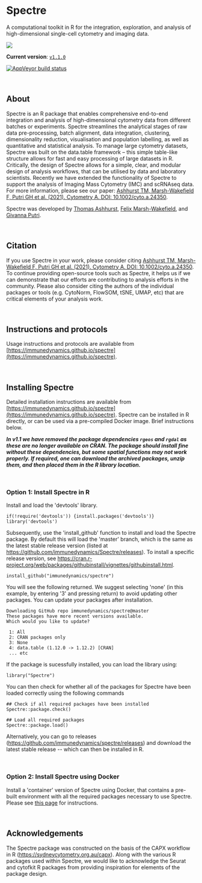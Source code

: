 # Spectre

A computational toolkit in R for the integration, exploration, and analysis of high-dimensional single-cell cytometry and imaging data.

<img src="https://raw.githubusercontent.com/tomashhurst/tomashhurst.github.io/master/images/Spectre.png">

**Current version**: [`v1.1.0`](https://github.com/ImmuneDynamics/Spectre/releases)

[![AppVeyor build status](https://ci.appveyor.com/api/projects/status/akhvb8wub6d6xhtd?svg=true)](https://ci.appveyor.com/project/tomashhurst/spectre)

<br/>

## About

<!--<img src="https://github.com/ImmuneDynamics/Spectre/blob/master/image/Spectre.png?raw=true" alt="logo" width="250" align="right"/>-->

Spectre is an R package that enables comprehensive end-to-end integration and analysis of high-dimensional cytometry data from different batches or experiments. Spectre streamlines the analytical stages of raw data pre-processing, batch alignment, data integration, clustering, dimensionality reduction, visualisation and population labelling, as well as quantitative and statistical analysis. To manage large cytometry datasets, Spectre was built on the data.table framework – this simple table-like structure allows for fast and easy processing of large datasets in R. Critically, the design of Spectre allows for a simple, clear, and modular design of analysis workflows, that can be utilised by data and laboratory scientists. Recently we have extended the functionality of Spectre to support the analysis of Imaging Mass Cytometry (IMC) and scRNAseq data. For more information, please see our paper: [Ashhurst TM, Marsh-Wakefield F, Putri GH et al. (2021). Cytometry A. DOI: 10.1002/cyto.a.24350](https://doi.org/10.1002/cyto.a.24350).

Spectre was developed by [Thomas Ashhurst](https://immunedynamics.github.io/thomas-ashhurst/), [Felix Marsh-Wakefield](https://immunedynamics.github.io/felix-marsh-wakefield/), and [Givanna Putri](https://immunedynamics.github.io/givanna-putri/).

<br/>

## Citation
If you use Spectre in your work, please consider citing [Ashhurst TM, Marsh-Wakefield F, Putri GH et al. (2021). Cytometry A. DOI: 10.1002/cyto.a.24350](https://doi.org/10.1002/cyto.a.24350). To continue providing open-source tools such as Spectre, it helps us if we can demonstrate that our efforts are contributing to analysis efforts in the community. Please also consider citing the authors of the individual packages or tools (e.g. CytoNorm, FlowSOM, tSNE, UMAP, etc) that are critical elements of your analysis work.

<br/>

## Instructions and protocols
Usage instructions and protocols are available from [https://immunedynamics.github.io/spectre](https://immunedynamics.github.io/spectre).

<br/>

## Installing Spectre

Detailed installation instructions are available from [https://immunedynamics.github.io/spectre](https://immunedynamics.github.io/spectre). Spectre can be installed in R directly, or can be used via a pre-compiled Docker image. Brief instructions below.

_**In v1.1 we have removed the package dependencies `rgeos` and `rgdal` as these are no longer available on CRAN. The package should install fine without these dependencies, but some spatial functions may not work properly. If required, one can download the archived packages, unzip them, and then placed them in the R library location.**_

<br/>

### Option 1: Install Spectre in R

Install and load the 'devtools' library.

```     
if(!require('devtools')) {install.packages('devtools')}
library('devtools')
```

Subsequently, use the 'install_github' function to install and load the Spectre package. By default this will load the 'master' branch, which is the same as the latest stable release version (listed at https://github.com/immunedynamics/Spectre/releases). To install a specific release version, see https://cran.r-project.org/web/packages/githubinstall/vignettes/githubinstall.html.

```
install_github("immunedynamics/spectre")
```

You will see the following returned. We suggest selecting 'none' (in this example, by entering '3' and pressing return) to avoid updating other packages. You can update your packages after installation.
```
Downloading GitHub repo immunedynamics/spectre@master
These packages have more recent versions available.
Which would you like to update?

 1: All                                 
 2: CRAN packages only                  
 3: None                                
 4: data.table (1.12.0 -> 1.12.2) [CRAN]
 ... etc
 ```

If the package is sucessfully installed, you can load the library using:
```
library("Spectre")
```

You can then check for whether all of the packages for Spectre have been loaded correctly using the following commands
```
## Check if all required packages have been installed
Spectre::package.check()
 
## Load all required packages
Spectre::package.load()
```

Alternatively, you can go to releases (https://github.com/immunedynamics/spectre/releases) and download the latest stable release -- which can then be installed in R.

<br/>

### Option 2: Install Spectre using Docker

Install a 'container' version of Spectre using Docker, that contains a pre-built environment with all the required packages necessary to use Spectre. Please see [this page](https://wiki.centenary.org.au/display/SPECTRE/Install+from+Docker) for instructions.

<br/>

## Acknowledgements
The Spectre package was constructed on the basis of the CAPX workflow in R (https://sydneycytometry.org.au/capx). Along with the various R packages used within Spectre, we would like to acknowledge the Seurat and cytofkit R packages from providing inspiration for elements of the package design.
